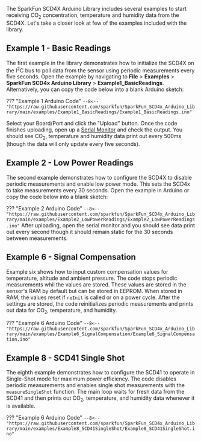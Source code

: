 The SparkFun SCD4X Arduino Library includes several examples to start receiving CO<sub>2</sub> concentration, temperature and humidity data from the SCD4X. Let's take a closer look at few of the examples included with the library.

## Example 1 - Basic Readings

The first example in the library demonstrates how to initialize the SCD4X on the I<sup>2</sup>C bus to poll data from the sensor using periodic measurements every five seconds. Open the example by navigating to **File** > **Examples** > **SparkFun SCD4x Arduino Library** > **Example1_BasicReadings**. Alternatively, you can copy the code below into a blank Arduino sketch:

??? "Example 1 Arduino Code"
	```
	--8<-- "https://raw.githubusercontent.com/sparkfun/SparkFun_SCD4x_Arduino_Library/main/examples/Example1_BasicReadings/Example1_BasicReadings.ino"
	```

Select your Board/Port and click the "Upload" button. Once the code finishes uploading, open up a [Serial Monitor](https://learn.sparkfun.com/tutorials/terminal-basics) and check the output. You should see CO<sub>2</sub>, temperature and humidity data print out every 500ms (though the data will only update every five seconds).

## Example 2 - Low Power Readings

The second example demonstrates how to configure the SCD4X to disable periodic measurements and enable low power mode. This sets the SCD4x to take measurements every 30 seconds. Open the example in Arduino or copy the code below into a blank sketch:

??? "Example 2 Arduino Code"
    ```
	--8<-- "https://raw.githubusercontent.com/sparkfun/SparkFun_SCD4x_Arduino_Library/main/examples/Example2_LowPowerReadings/Example2_LowPowerReadings.ino"
	```
After uploading, open the serial monitor and you should see data print out every second though it should remain static for the 30 seconds between measurements.

## Example 6 - Signal Compensation

Example six shows how to input custom compensation values for temperature, altitude and ambient pressure. The code stops periodic measurements whil the values are stored. These values are stored in the sensor's RAM by default but can be stored in EEPROM. When stored in RAM, the values reset if <code>reInit</code> is called or on a power cycle. After the settings are stored, the code reinitializes periodic measurements and prints out data for CO<sub>2</sub>, temperature, and humidity.

??? "Example 6 Arduino Code"
    ```
	--8<-- "https://raw.githubusercontent.com/sparkfun/SparkFun_SCD4x_Arduino_Library/main/examples/Example6_SignalCompensation/Example6_SignalCompensation.ino"
	```

## Example 8 - SCD41 Single Shot

The eighth example demonstrates how to configure the SCD41 to operate in Single-Shot mode for maximum power efficiency. The code disables periodic measurements and enables single shot measurements with the <code>measureSingleShot</code> function. The main loop waits for fresh data from the SCD41 and then prints out CO<sub>2</sub>, temperature, and humidity data whenever it is available.

??? "Example 6 Arduino Code"
    ```
	--8<-- "https://raw.githubusercontent.com/sparkfun/SparkFun_SCD4x_Arduino_Library/main/examples/Example8_SCD41SingleShot/Example8_SCD41SingleShot.ino"
	```

